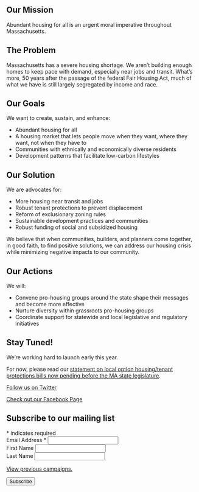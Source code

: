## Our Mission

Abundant housing for all is an urgent moral imperative throughout Massachusetts.

## The Problem

Massachusetts has a severe housing shortage. We aren’t building enough homes to keep pace with demand, especially near jobs and transit. What’s more, 50 years after the passage of the federal Fair Housing Act, much of what we have is still largely segregated by income and race.

## Our Goals

We want to create, sustain, and enhance:

* Abundant housing for all
* A housing market that lets people move when they want, where they want, not when they have to
* Communities with ethnically and economically diverse residents
* Development patterns that facilitate low-carbon lifestyles

## Our Solution

We are advocates for:

* More housing near transit and jobs
* Robust tenant protections to prevent displacement
* Reform of exclusionary zoning rules
* Sustainable development practices and communities
* Robust funding of social and subsidized housing

We believe that when communities, builders, and planners come together, in good faith, to find positive solutions, we can address our housing crisis while minimizing negative impacts to our community.

## Our Actions

We will:

* Convene pro-housing groups around the state shape their messages and become more effective
* Nurture diversity within grassroots pro-housing groups
* Coordinate support for statewide and local legislative and regulatory initiatives

## Stay Tuned!

We’re working hard to launch early this year.

For now, please read our [statement on local option housing/tenant protections bills now pending before the MA state legislature](https://medium.com/@abundanthousingma/abundant-housing-ma-statement-on-local-option-housing-bills-4d354f6fa37b).

[Follow us on Twitter](https://twitter.com/abundanthomesma)

[Check out our Facebook Page](https://www.facebook.com/AbundantHousingMA/)

<!-- Begin Mailchimp Signup Form -->
<div id="mc_embed_signup">
<form action="https://abundanthousingma.us4.list-manage.com/subscribe/post?u=8783bb28127fa91a7ac0a27eb&amp;id=d5619fa241" method="post" id="mc-embedded-subscribe-form" name="mc-embedded-subscribe-form" class="validate" target="_blank" novalidate>
    <div id="mc_embed_signup_scroll">
    <h2>Subscribe to our mailing list</h2>
<div class="indicates-required"><span class="asterisk">*</span> indicates required</div>
<div class="mc-field-group">
    <label for="mce-EMAIL">Email Address  <span class="asterisk">*</span>
</label>
    <input type="email" value="" name="EMAIL" class="required email" id="mce-EMAIL">
</div>
<div class="mc-field-group">
    <label for="mce-FNAME">First Name </label>
    <input type="text" value="" name="FNAME" class="" id="mce-FNAME">
</div>
<div class="mc-field-group">
    <label for="mce-LNAME">Last Name </label>
    <input type="text" value="" name="LNAME" class="" id="mce-LNAME">
</div>
<p><a href="https://us4.campaign-archive.com/home/?u=8783bb28127fa91a7ac0a27eb&id=d5619fa241" title="View previous campaigns">View previous campaigns.</a></p>
    <div id="mce-responses" class="clear">
        <div class="response" id="mce-error-response" style="display:none"></div>
        <div class="response" id="mce-success-response" style="display:none"></div>
    </div>    <!-- real people should not fill this in and expect good things - do not remove this or risk form bot signups-->
    <div style="position: absolute; left: -5000px;" aria-hidden="true"><input type="text" name="b_8783bb28127fa91a7ac0a27eb_d5619fa241" tabindex="-1" value=""></div>
    <div class="clear"><input type="submit" value="Subscribe" name="subscribe" id="mc-embedded-subscribe" class="button"></div>
    </div>
</form>
</div>
<script src="//s3.amazonaws.com/downloads.mailchimp.com/js/mc-validate.js"></script><script>(function($) {window.fnames = new Array(); window.ftypes = new Array();fnames[0]='EMAIL';ftypes[0]='email';fnames[1]='FNAME';ftypes[1]='text';fnames[2]='LNAME';ftypes[2]='text';fnames[3]='ADDRESS';ftypes[3]='address';fnames[4]='PHONE';ftypes[4]='phone';fnames[5]='BIRTHDAY';ftypes[5]='birthday';}(jQuery));var $mcj = jQuery.noConflict(true);</script>
<!--End mc_embed_signup-->
